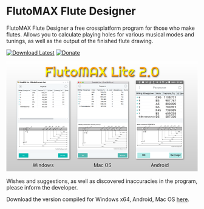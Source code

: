 ﻿# FlutoMAX Flute Designer

FlutoMAX Flute Designer a free crossplatform program for those who make flutes. Allows you to calculate playing holes for various musical modes and tunings, as well as the output of the finished flute drawing.

[![Download Latest](https://img.shields.io/badge/download-latest-green.svg)](https://github.com/flutomax/flutomax/tree/main/lite/releases/)
[![Donate](https://img.shields.io/badge/donate-paypal-blue.svg)](https://paypal.me/flutomax)


![ScreenShot](/lite/screenshots/1.png)
 

Wishes and suggestions, as well as discovered inaccuracies in the program, please inform the developer.

Download the version compiled for Windows x64, Android, Mac OS [here](https://github.com/flutomax/flutomax/tree/main/lite/releases).